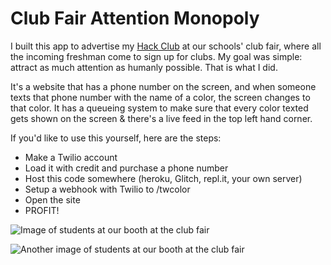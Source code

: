 # Club Fair Attention Monopoly

I built this app to advertise my [Hack Club](https://hackclub.com) at our schools' club fair, where all the incoming freshman come to sign up for clubs. My goal was simple: attract as much attention as humanly possible. That is what I did.

It's a website that has a phone number on the screen, and when someone texts that phone number with the name of a color, the screen changes to that color. It has a queueing system to make sure that every color texted gets shown on the screen & there's a live feed in the top left hand corner.

If you'd like to use this yourself, here are the steps:

- Make a Twilio account
- Load it with credit and purchase a phone number
- Host this code somewhere (heroku, Glitch, repl.it, your own server)
- Setup a webhook with Twilio to /twcolor
- Open the site
- PROFIT!

![Image of students at our booth at the club fair](club-fair-1-test.png)

![Another image of students at our booth at the club fair](club-fair-2-test.png)

